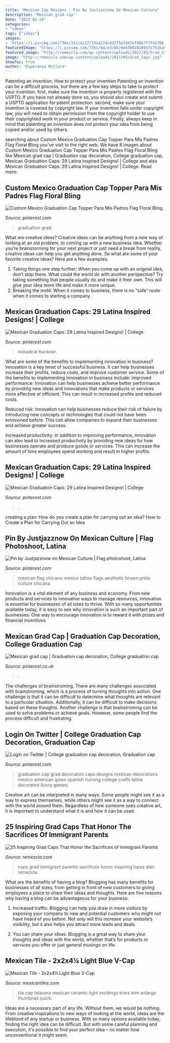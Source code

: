 ```yaml
---
title: "Mexican Cap Designs : Pin By Justjazznow On Mexican Culture"
description: "Mexican grad cap"
date: "2023-01-26"
categories:
- "ideas"
tags: ["ideas"]
images:
- "https://i.pinimg.com/736x/33/c4/27/33c427dcdd2f5a7d47ef90e7f7f42766.jpg"
featuredImage: "https://i.pinimg.com/736x/6d/e3/b6/6de3b65816957e7616a9f53f9dd11990.jpg"
featured_image: "http://remezcla.com/wp-content/uploads/2017/05/Grad_Caps.jpg"
image: "http://remezcla.com/wp-content/uploads/2017/05/Grad_Caps.jpg"
ShowToc: true
author: "Esperanza McClure"
---
```



Patenting an invention: How to protect your invention
Patenting an invention can be a difficult process, but there are a few key steps to take to protect your invention. first, make sure the invention is properly registered with the USPTO. If you have not already done so, you should also create and submit a USPTO application for patent protection. second, make sure your invention is covered by copyright law. If your invention falls under copyright law, you will need to obtain permission from the copyright holder to use their copyrighted work in your product or service. Finally, always keep in mind that patenting an invention does not protect your idea from being copied and/or used by others.

	

		
searching about Custom Mexico Graduation Cap Topper Para Mis Padres Flag Floral Bling you've visit to the right web. We have 8 Images about Custom Mexico Graduation Cap Topper Para Mis Padres Flag Floral Bling like Mexican grad cap | Graduation cap decoration, College graduation cap, Mexican Graduation Caps: 29 Latina Inspired Designs! | College and also Mexican Graduation Caps: 29 Latina Inspired Designs! | College. Read more:
		
    
## Custom Mexico Graduation Cap Topper Para Mis Padres Flag Floral Bling

<img loading=lazy src="https://i.pinimg.com/736x/33/c4/27/33c427dcdd2f5a7d47ef90e7f7f42766.jpg" onerror="this.onerror=null;this.src='https://tse1.mm.bing.net/th?id=OIP.vkSHWvQk9wt5UNOrm5TbPwHaJ3&amp;pid=15.1';" alt="Custom Mexico Graduation Cap Topper Para Mis Padres Flag Floral Bling">

_Source: pinterest.com_

>graduation grad. 

	

What are creative ideas?
Creative ideas can be anything from a new way of looking at an old problem, to coming up with a new business idea. Whether you’re brainstorming for your next project or just need a break from reality, creative ideas can help you get anything done. So what are some of your favorite creative ideas? Here are a few examples: 
1) Taking things one step further: When you come up with an original idea, don’t stop there. What could the world do with another perspective? Try taking something that people usually do and make it their own. This will give your idea more life and make it more unique. 
2) Breaking the mold: When it comes to business, there is no “safe” route when it comes to starting a company.

    
## Mexican Graduation Caps: 29 Latina Inspired Designs! | College

<img loading=lazy src="https://i.pinimg.com/736x/91/f6/0e/91f60ebc134d15107c5b5d7c0b0d621e.jpg" onerror="this.onerror=null;this.src='https://tse1.mm.bing.net/th?id=OIP._Z7Viz0ZkcXqvWn9dxxiwAHaHa&amp;pid=15.1';" alt="Mexican Graduation Caps: 29 Latina Inspired Designs! | College">

_Source: pinterest.com_

>nobadcat buckner. 

	

What are some of the benefits to implementing innovation in business?
Innovation is a key tenet of successful business. It can help businesses increase their profits, reduce costs, and improve customer service. Some of the benefits to implementing innovation in business include: 
Improved performance: Innovation can help businesses achieve better performance by providing new ideas and innovations that make products or services more effective or efficient. This can result in increased profits and reduced costs. 

Reduced risk: Innovation can help businesses reduce their risk of failure by introducing new concepts or technologies that could not have been envisioned before. This can allow companies to expand their businesses and achieve greater success. 

Increased productivity: In addition to improving performance, innovation can also lead to increased productivity by providing new ideas for how businesses operate and produce goods or services. This can increase the amount of time employees spend working and result in higher profits.

    
## Mexican Graduation Caps: 29 Latina Inspired Designs! | College

<img loading=lazy src="https://i.pinimg.com/736x/6d/e3/b6/6de3b65816957e7616a9f53f9dd11990.jpg" onerror="this.onerror=null;this.src='https://tse3.mm.bing.net/th?id=OIP.fr9Lvgo-PnOu8KtW7-cCNwHaHa&amp;pid=15.1';" alt="Mexican Graduation Caps: 29 Latina Inspired Designs! | College">

_Source: pinterest.com_

>. 

	

creating a plan: How do you create a plan for carrying out an idea?
How to Create a Plan for Carrying Out an Idea

    
## Pin By Justjazznow On Mexican Culture | Flag Photoshoot, Latina

<img loading=lazy src="https://i.pinimg.com/originals/9b/9e/ce/9b9ecebc3974cb638c48a1a378427d95.jpg" onerror="this.onerror=null;this.src='https://tse3.mm.bing.net/th?id=OIP.4N0Y4FExzzX_T0tWrN1PVwHaIS&amp;pid=15.1';" alt="Pin by Justjazznow on Mexican Culture | Flag photoshoot, Latina">

_Source: pinterest.com_

>mexican flag chicano mexico tattoo flags aesthetic brown pride culture chicana. 

	

Innovation is a vital element of any business and economy. From new products and services to innovative ways to manage resources, innovation is essential for businesses of all sizes to thrive. With so many opportunities available today, it is easy to see why innovation is such an important part of businesses. One way to encourage innovation is to reward it with prizes and financial incentives.

    
## Mexican Grad Cap | Graduation Cap Decoration, College Graduation Cap

<img loading=lazy src="https://i.pinimg.com/736x/00/96/bd/0096bdfb6ddd9d85d58d7e9ceb7d2ed2.jpg" onerror="this.onerror=null;this.src='https://tse1.mm.bing.net/th?id=OIP.jukNzC46-4tAnTGI7eSGJwHaJ3&amp;pid=15.1';" alt="Mexican grad cap | Graduation cap decoration, College graduation cap">

_Source: pinterest.co.uk_

>. 

	

The challenges of brainstroming.
There are many challenges associated with brainstroming, which is a process of turning thoughts into action. One challenge is that it can be difficult to determine what thoughts are relevant to a particular situation. Additionally, it can be difficult to make decisions based on these thoughts. Another challenge is that brainstroming can be used to solve problems or achieve goals. However, some people find the process difficult and frustrating.

    
## Login On Twitter | College Graduation Cap Decoration, Graduation Cap

<img loading=lazy src="https://i.pinimg.com/originals/c9/a7/25/c9a7250adcdd2bb2975ff6a417e2108d.jpg" onerror="this.onerror=null;this.src='https://tse2.mm.bing.net/th?id=OIP._kdhtTUW-HQTYVFmUfglKgHaHa&amp;pid=15.1';" alt="Login on Twitter | College graduation cap decoration, Graduation cap">

_Source: pinterest.com_

>graduation cap grad decoration caps designs mexican decorations mexico american gown spanish nursing college crafts latina decorated funny games. 

	

Creative art can be interpreted in many ways. Some people might see it as a way to express themselves, while others might see it as a way to connect with the world around them. Regardless of how someone sees creative art, it is important to understand what it is and how it can be used.

    
## 25 Inspiring Grad Caps That Honor The Sacrifices Of Immigrant Parents

<img loading=lazy src="http://remezcla.com/wp-content/uploads/2017/05/Grad_Caps.jpg" onerror="this.onerror=null;this.src='https://tse4.mm.bing.net/th?id=OIP.jvSPtBRiEjj-KQc0fQRH-gHaDw&amp;pid=15.1';" alt="25 Inspiring Grad Caps That Honor the Sacrifices of Immigrant Parents">

_Source: remezcla.com_

>caps grad immigrant parents sacrifices honor inspiring lopez alan remezcla. 

	

What are the benefits of having a blog?
Blogging has many benefits for businesses of all sizes, from getting in front of new customers to giving employees a place to share their ideas and thoughts. Here are five reasons why having a blog can be advantageous for your business: 
1. Increased traffic: Blogging can help you draw in more visitors by exposing your company to new and potential customers who might not have heard of you before. Not only will this increase your website’s visibility, but it also helps you attract more leads and deals. 

2. You can share your ideas: Blogging is a great way to share your thoughts and ideas with the world, whether that’s for products or services you offer or just general musings on life.

    
## Mexican Tile - 2x2x4¼ Light Blue V-Cap

<img loading=lazy src="http://www.mexicantiles.com/media/images/talaveraTiles/10902-813-1.jpg" onerror="this.onerror=null;this.src='https://tse4.mm.bing.net/th?id=OIP.ZqP7w-rd1sOdcRfGCb78xQHaHa&amp;pid=15.1';" alt="Mexican Tile - 2x2x4¼ Light Blue V-Cap">

_Source: mexicantiles.com_

>tile cap talavera mexican ceramic light moldings trims trim enlarge thumbnail quick. 

	

Ideas are a necessary part of any life. Without them, we would be nothing. From creative inspirations to new ways of looking at the world, ideas are the lifeblood of any startup or business. With so many options available today, finding the right idea can be difficult. But with some careful planning and execution, it's possible to find your perfect idea – no matter how unconventional it might seem.

